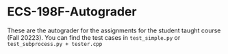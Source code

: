 # ECS-198F-Autograder
These are the autograder for the assignments for the student taught course (Fall 20223).
You can find the test cases in `test_simple.py` or `test_subprocess.py + tester.cpp`
